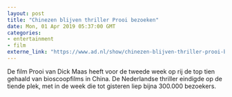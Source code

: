 ```yaml
---
layout: post
title: "Chinezen blijven thriller Prooi bezoeken"
date: Mon, 01 Apr 2019 05:37:00 GMT
categories: 
- entertainment 
- film 
externe_link: "https://www.ad.nl/show/chinezen-blijven-thriller-prooi-bezoeken~ab03921e/"
---
```


De film Prooi van Dick Maas heeft voor de tweede week op rij de top tien gehaald van bioscoopfilms in China. De Nederlandse thriller eindigde op de tiende plek, met in de week die tot gisteren liep bijna 300.000 bezoekers.
